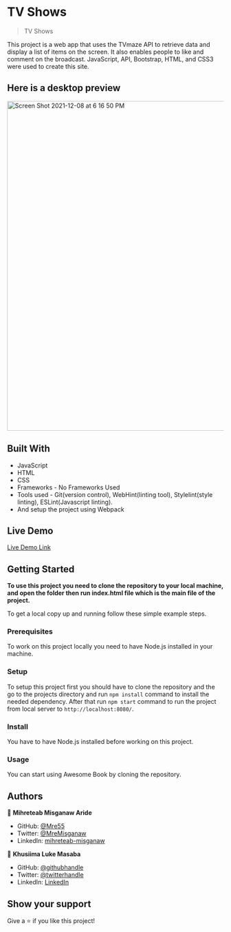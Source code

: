 # TV Shows

> TV Shows

This project is a web app that uses the TVmaze API to retrieve data and display a list of items on the screen. It also enables people to like and comment on the broadcast. JavaScript, API, Bootstrap, HTML, and CSS3 were used to create this site.

## Here is a desktop preview

<img width="765" alt="Screen Shot 2021-12-08 at 6 16 50 PM" src="https://user-images.githubusercontent.com/34578631/147374937-00c9cb40-247f-466e-a2d4-f8ea6c6bcde7.png">

## Built With

- JavaScript
- HTML
- CSS
- Frameworks - No Frameworks Used
- Tools used - Git(version control), WebHint(linting tool), Stylelint(style linting), ESLint(Javascript linting).
- And setup the project using Webpack

## Live Demo

[Live Demo Link](https://mre55.github.io/TV-shows/dist/)

## Getting Started

**To use this project you need to clone the repository to your local machine, and open the folder then run index.html file which is the main file of the project.**

To get a local copy up and running follow these simple example steps.

### Prerequisites

To work on this project locally you need to have Node.js installed in your machine.

### Setup

To setup this project first you should have to clone the repository and the go to the projects directory and run `npm install` command to install the needed dependency. After that run `npm start` command to run the project from local server to `http://localhost:8080/`.

### Install

You have to have Node.js installed before working on this project.

### Usage

You can start using Awesome Book by cloning the repository.

## Authors

👤 **Mihreteab Misganaw Aride**

- GitHub: [@Mre55](https://github.com/Mre55)
- Twitter: [@MreMisganaw](https://twitter.com/MreMisganaw)
- LinkedIn: [mihreteab-misganaw](https://www.linkedin.com/in/mihreteab-misganaw-86249812b/)

👤 **Khusiima Luke Masaba**

- GitHub: [@githubhandle](https://github.com/Lucas-Masaba)
- Twitter: [@twitterhandle](https://twitter.com/MasabaLuke)
- LinkedIn: [LinkedIn](https://linkedin.com/in/khusiima-luke-masaba-59060a121)


## Show your support

Give a ⭐️ if you like this project! 

